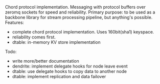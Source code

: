 Chord protocol implementation.
Messaging with protocol buffers over zeromq sockets for speed and reliability.
Primary purpose: to be used as a backbone library for stream processing pipeline, but anything's possible.
Features:
 - complete chord protocol implementation. Uses 160bit(sha1) keyspace.
 - reliability comes first.
 - dtable: in-memory KV store implementation

Todo:
 - write more/better documentation
 - dendrite: implement delegate hooks for node leave event
 - dtable: use delegate hooks to copy data to another node
 - dtable: implement replication and data failover

